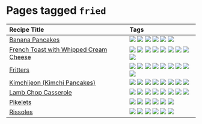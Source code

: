 # Pages tagged `fried`

|Recipe Title|Tags
|:---|:---|
|[Banana Pancakes](../recipes/bananapancakes.md)|[![](https://img.shields.io/badge/tag-breakfast-48e52e)](../tags/breakfast.md) [![](https://img.shields.io/badge/tag-fast-29a3fa)](../tags/fast.md) [![](https://img.shields.io/badge/tag-fried-379a95)](../tags/fried.md) [![](https://img.shields.io/badge/tag-simple-61717a)](../tags/simple.md) [![](https://img.shields.io/badge/tag-stovetop-9bf4b7)](../tags/stovetop.md) [![](https://img.shields.io/badge/tag-vegetarian-473080)](../tags/vegetarian.md)|
|[French Toast with Whipped Cream Cheese](../recipes/frenchtoastwhippedcreamcheese.md)|[![](https://img.shields.io/badge/tag-amazing-3faa68)](../tags/amazing.md) [![](https://img.shields.io/badge/tag-breakfast-48e52e)](../tags/breakfast.md) [![](https://img.shields.io/badge/tag-dairy-4b9e32)](../tags/dairy.md) [![](https://img.shields.io/badge/tag-dessert-84f8cf)](../tags/dessert.md) [![](https://img.shields.io/badge/tag-fried-379a95)](../tags/fried.md) [![](https://img.shields.io/badge/tag-large_quantity-424c13)](../tags/large_quantity.md) [![](https://img.shields.io/badge/tag-messy-8ce6fc)](../tags/messy.md) [![](https://img.shields.io/badge/tag-mine-9ab3df)](../tags/mine.md) [![](https://img.shields.io/badge/tag-vegetarian-473080)](../tags/vegetarian.md)|
|[Fritters](../recipes/fritters.md)|[![](https://img.shields.io/badge/tag-chicken-d93385)](../tags/chicken.md) [![](https://img.shields.io/badge/tag-dairy-4b9e32)](../tags/dairy.md) [![](https://img.shields.io/badge/tag-dinner-945e60)](../tags/dinner.md) [![](https://img.shields.io/badge/tag-family-f05668)](../tags/family.md) [![](https://img.shields.io/badge/tag-fried-379a95)](../tags/fried.md) [![](https://img.shields.io/badge/tag-ham-1d5152)](../tags/ham.md) [![](https://img.shields.io/badge/tag-lamb-af803c)](../tags/lamb.md) [![](https://img.shields.io/badge/tag-leftovers-e2596)](../tags/leftovers.md) [![](https://img.shields.io/badge/tag-vegetables-f1d19f)](../tags/vegetables.md)|
|[Kimchijeon (Kimchi Pancakes)](../recipes/kimchipancakes.md)|[![](https://img.shields.io/badge/tag-dinner-945e60)](../tags/dinner.md) [![](https://img.shields.io/badge/tag-easy-72fcc)](../tags/easy.md) [![](https://img.shields.io/badge/tag-fried-379a95)](../tags/fried.md) [![](https://img.shields.io/badge/tag-korean-4e6ea)](../tags/korean.md) [![](https://img.shields.io/badge/tag-lunch-be57aa)](../tags/lunch.md) [![](https://img.shields.io/badge/tag-stovetop-9bf4b7)](../tags/stovetop.md) [![](https://img.shields.io/badge/tag-vegan-6f4790)](../tags/vegan.md) [![](https://img.shields.io/badge/tag-vegetarian-473080)](../tags/vegetarian.md)|
|[Lamb Chop Casserole](../recipes/lambchopcasserole.md)|[![](https://img.shields.io/badge/tag-aussie-25d3f)](../tags/aussie.md) [![](https://img.shields.io/badge/tag-baked-c5d714)](../tags/baked.md) [![](https://img.shields.io/badge/tag-battered-6b1fb)](../tags/battered.md) [![](https://img.shields.io/badge/tag-casserole-c5a27b)](../tags/casserole.md) [![](https://img.shields.io/badge/tag-dinner-945e60)](../tags/dinner.md) [![](https://img.shields.io/badge/tag-family-f05668)](../tags/family.md) [![](https://img.shields.io/badge/tag-fried-379a95)](../tags/fried.md) [![](https://img.shields.io/badge/tag-lamb-af803c)](../tags/lamb.md)|
|[Pikelets](../recipes/pikelets.md)|[![](https://img.shields.io/badge/tag-breakfast-48e52e)](../tags/breakfast.md) [![](https://img.shields.io/badge/tag-dairy-4b9e32)](../tags/dairy.md) [![](https://img.shields.io/badge/tag-dessert-84f8cf)](../tags/dessert.md) [![](https://img.shields.io/badge/tag-family-f05668)](../tags/family.md) [![](https://img.shields.io/badge/tag-fried-379a95)](../tags/fried.md) [![](https://img.shields.io/badge/tag-vegetarian-473080)](../tags/vegetarian.md)|
|[Rissoles](../recipes/rissoles.md)|[![](https://img.shields.io/badge/tag-aussie-25d3f)](../tags/aussie.md) [![](https://img.shields.io/badge/tag-beef-93e32e)](../tags/beef.md) [![](https://img.shields.io/badge/tag-dinner-945e60)](../tags/dinner.md) [![](https://img.shields.io/badge/tag-easy-72fcc)](../tags/easy.md) [![](https://img.shields.io/badge/tag-family-f05668)](../tags/family.md) [![](https://img.shields.io/badge/tag-fried-379a95)](../tags/fried.md)|